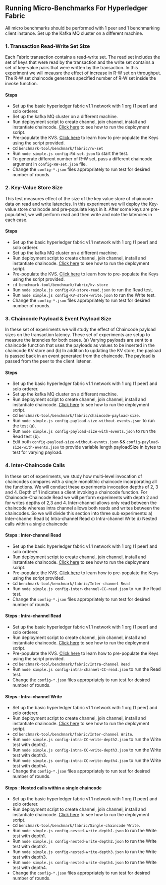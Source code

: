 ## Running Micro-Benchmarks For Hyperledger Fabric
 All micro benchmarks should be performed with 1 peer and 1 benchmarking client instance. 
 Set up the Kafka MQ cluster on a different machine.

### 1. Transaction Read-Write Set Size 
Each Fabric transaction contains a read-write set. The read set includes the set of keys that were read by the transaction and the write set contains a set of key-value pairs that were written by the transaction. In this experiment we will meausre the effect of increase in R-W set on throughput. 
The R-W set chaincode generates specified number of R-W set inside the invoke function. 

#### Steps
   * Set up the basic hyperledger fabric v1.1 network with 1 org (1 peer) and solo orderer.
   * Set up the kafka MQ cluster on a different machine.
   * Run deployment script to create channel, join channel, install and instantiate chaincode. [Click here](./deployment-doc.md) to see how to run the deployment script.
   * Pre-populate the KVS. [Click here](./prepopulate-doc.md) to learn how to pre-populate the Keys using the script provided.
   * cd `benchmark-tool/benchmark/fabric/rw-set`
   * Run `node simple.js config-RW-set.json` to start the test. 
   * To generate different number of R-W set, pass a different chaincode argument in `config-RW-set.json` file.
   * Change the `config-*.json` files appropriately to run test for desired number of rounds. 


### 2. Key-Value Store Size 
This test measures effect of the size of the key value store of chaincode data on read and write latencies. In this experiment we will deploy the Key-value store chaincode and pre-populate keys in it. After some keys are pre-populated, we will perform read and then write and note the latencies in each case. 

#### Steps
   * Set up the basic hyperledger fabric v1.1 network with 1 org (1 peer) and solo orderer.
   * Set up the kafka MQ cluster on a different machine.
   * Run deployment script to create channel, join channel, install and instantiate chaincode. [Click here](./deployment-doc.md) to see how to run the deployment script.
   * Pre-populate the KVS. [Click here](./prepopulate-doc.md) to learn how to pre-populate the Keys using the script provided. 
   * `cd benchmark-tool/benchmark/fabric/kv-store` 
   * Run `node simple.js config-KV-store-read.json` to run the Read test.
   * Run `node simple.js config-KV-store-write.json` to run the Write test.
   * Change the `config-*.json` files appropriately to run test for desired number of rounds.  

### 3. Chaincode Payload & Event Payload Size 
In these set of experiments we will study the effect of Chaincode payload sizes on the transaction latency. These set of experiments are setup to measure the latencies for both cases. (a) Varying payloads are sent to a chaincode function that uses the payloads as values to be inserted in the chaincode KV store and (b) In addition to updating the KV store, the payload is passed back in an event generated from the chaincode. The payload is passed from the peer to the client listener.

#### Steps
   * Set up the basic hyperledger fabric v1.1 network with 1 org (1 peer) and solo orderer.
   * Set up the kafka MQ cluster on a different machine.
   * Run deployment script to create channel, join channel, install and instantiate chaincode. [Click here](./deployment-doc.md) to see how to run the deployment script.
  * cd `benchmark-tool/benchmark/fabric/chaincode-payload-size`. 
  * Run `node simple.js config-payload-size-without-events.json` to run the test (a).
  * Run `node simple.js config-payload-size-with-events.json` to run the Read test (b).
  * Edit both `config-payload-size-without-evnnts.json` && `config-payload-size-with-events.json` to provide variable length payloadSize in bytes to test for varying payload.

### 4. Inter-Chaincode Calls 
In these set of experiments, we study how multi-level invocation of chaincodes compares with a single monolithic chaincode incorporating all the functions. We will conduct these experiments invocation depths of 2, 3 and 4. Depth of 1 indicates a client invoking a chaincode function. For Chaincode-Chaincode Read we will perform experiments with depth 2 and for writes depths of 2,3 and 4. Inter-channel allows only read between the chaincode whereas intra channel allows both reads and writes between the chaincodes. So we will divide this section into three sub experiments:
a) Inter-channel Read
b) Intra-channel Read
c) Intra-channel Write
d) Nested calls within a single chaincode

#### Steps : Inter-channel Read
   * Set up the basic hyperledger fabric v1.1 network with 1 org (1 peer) and solo orderer.
   * Run deployment script to create channel, join channel, install and instantiate chaincode. [Click here](./deployment-doc.md) to see how to run the deployment script. 
   * Pre-populate the KVS. [Click here](./prepopulate-doc.md) to learn how to pre-populate the Keys using the script provided.
   * cd `benchmark-tool/benchmark/fabric/Inter-channel Read`
   * Run `node simple.js config-inter-channel-CC-read.json` to run the Read test.
   * Change the `config-*.json` files appropriately to run test for desired number of rounds. 

#### Steps : Intra-channel Read
   * Set up the basic hyperledger fabric v1.1 network with 1 org (1 peer) and solo orderer.
   * Run deployment script to create channel, join channel, install and instantiate chaincode. [Click here](./deployment-doc.md) to see how to run the deployment script. 
   * Pre-populate the KVS. [Click here](./prepopulate-doc.md) to learn how to pre-populate the Keys using the script provided.
   * cd `benchmark-tool/benchmark/fabric/Intra-channel Read`
   * Run `node simple.js config-intra-channel-CC-read.json` to run the Read test.
   * Change the `config-*.json` files appropriately to run test for desired number of rounds. 

#### Steps : Intra-channel Write
   * Set up the basic hyperledger fabric v1.1 network with 1 org (1 peer) and solo orderer.
   * Run deployment script to create channel, join channel, install and instantiate chaincode. [Click here](./deployment-doc.md) to see how to run the deployment script.
   * cd `benchmark-tool/benchmark/fabric/Inter-channel Write`. 
   * Run `node simple.js config-intra-CC-write-depth2.json` to run the Write test with depth2.
   * Run `node simple.js config-intra-CC-write-depth3.json` to run the Write test with depth3.
   * Run `node simple.js config-intra-CC-write-depth4.json` to run the Write test with depth4.
   * Change the `config-*.json` files appropriately to run test for desired number of rounds.  

#### Steps : Nested calls within a single chaincode
   * Set up the basic hyperledger fabric v1.1 network with 1 org (1 peer) and solo orderer.
   * Run deployment script to create channel, join channel, install and instantiate chaincode. [Click here](./deployment-doc.md) to see how to run the deployment script.
   * cd `benchmark-tool/benchmark/fabric/Single-chaincode Write`. 
   * Run `node simple.js config-nested-write-depth1.json` to run the Write test with depth1.
   * Run `node simple.js config-nested-write-depth2.json` to run the Write test with depth2.
   * Run `node simple.js config-nested-write-depth3.json` to run the Write test with depth3.
   * Run `node simple.js config-nested-write-depth4.json` to run the Write test with depth4.
   * Change the `config-*.json` files appropriately to run test for desired number of rounds. 
  
